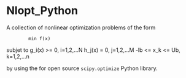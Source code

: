 # Nlopt_Python

A collection of nonlinear optimization problems of the form

            min f(x)

subjet to   g_i(x) >= 0, i=1,2,...N
            h_j(x) = 0,  j=1,2,...M
            -lb <= x_k <= Ub, k=1,2,...n

by using the for open source `scipy.optimize` Python library.
